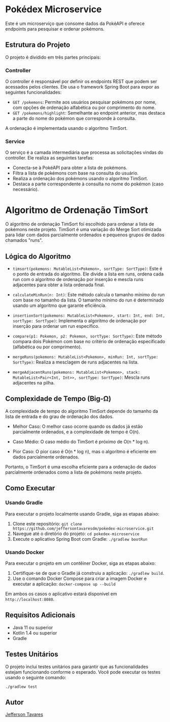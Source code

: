 # Pokédex Microservice

Este é um microserviço que consome dados da PokéAPI e oferece endpoints para pesquisar e ordenar pokémons.

## Estrutura do Projeto

O projeto é dividido em três partes principais:

### Controller

O controller é responsável por definir os endpoints REST que podem ser acessados pelos clientes. Ele usa o framework Spring Boot para expor as seguintes funcionalidades:

- `GET /pokemons`: Permite aos usuários pesquisar pokémons por nome, com opções de ordenação alfabética ou por comprimento do nome.
- `GET /pokemons/highlight`: Semelhante ao endpoint anterior, mas destaca a parte do nome do pokémon que corresponde à consulta.

A ordenação é implementada usando o algoritmo TimSort.

### Service

O serviço é a camada intermediária que processa as solicitações vindas do controller. Ele realiza as seguintes tarefas:

- Conecta-se à PokéAPI para obter a lista de pokémons.
- Filtra a lista de pokémons com base na consulta do usuário.
- Realiza a ordenação dos pokémons usando o algoritmo TimSort.
- Destaca a parte correspondente à consulta no nome do pokémon (caso necessário).

# Algoritmo de Ordenação TimSort

O algoritmo de ordenação TimSort foi escolhido para ordenar a lista de pokémons neste projeto. TimSort é uma variação do Merge Sort otimizada para lidar com dados parcialmente ordenados e pequenos grupos de dados chamados "runs".

## Lógica do Algoritmo

- `timsort(pokemons: MutableList<Pokemon>, sortType: SortType)`: Este é o ponto de entrada do algoritmo. Ele divide a lista em runs, ordena cada run com o algoritmo de ordenação por inserção e mescla runs adjacentes para obter a lista ordenada final.

- `calculateMinRun(n: Int)`: Este método calcula o tamanho mínimo do run com base no tamanho da lista. O tamanho mínimo do run é determinado usando um algoritmo que garante eficiência.

- `insertionSort(pokemons: MutableList<Pokemon>, start: Int, end: Int, sortType: SortType)`: Implementa o algoritmo de ordenação por inserção para ordenar um run específico.

- `compare(p1: Pokemon, p2: Pokemon, sortType: SortType)`: Este método compara dois Pokémon com base no critério de ordenação especificado (alfabética ou por comprimento).

- `mergeRuns(pokemons: MutableList<Pokemon>, minRun: Int, sortType: SortType)`: Realiza a mesclagem de runs adjacentes na lista.

- `mergeAdjacentRuns(pokemons: MutableList<Pokemon>, stack: MutableList<Pair<Int, Int>>, sortType: SortType)`: Mescla runs adjacentes na pilha.

## Complexidade de Tempo (Big-Ω)

A complexidade de tempo do algoritmo TimSort depende do tamanho da lista de entrada e do grau de ordenação dos dados.

- Melhor Caso: O melhor caso ocorre quando os dados já estão parcialmente ordenados, e a complexidade de tempo é O(n).

- Caso Médio: O caso médio do TimSort é próximo de O(n * log n).

- Pior Caso: O pior caso é O(n * log n), mas o algoritmo é eficiente em dados parcialmente ordenados.

Portanto, o TimSort é uma escolha eficiente para a ordenação de dados parcialmente ordenados como a lista de pokémons neste projeto.

## Como Executar

### Usando Gradle

Para executar o projeto localmente usando Gradle, siga as etapas abaixo:

1. Clone este repositório: `git clone https://github.com/jeffersontavaresdm/pokedex-microservice.git`
2. Navegue até o diretório do projeto: `cd pokedex-microservice`
3. Execute o aplicativo Spring Boot com Gradle: `./gradlew bootRun`

### Usando Docker

Para executar o projeto em um contêiner Docker, siga as etapas abaixo:

1. Certifique-se de que o Gradle já construiu a aplicação: `./gradlew build`.
2. Use o comando Docker Compose para criar a imagem Docker e executar a aplicação: `docker-compose up --build`

Em ambos os casos o aplicativo estará disponível em `http://localhost:8080`.

## Requisitos Adicionais

- Java 11 ou superior
- Kotlin 1.4 ou superior
- Gradle

## Testes Unitários

O projeto inclui testes unitários para garantir que as funcionalidades estejam funcionando conforme o esperado. Você pode executar os testes usando o seguinte comando:

`./gradlew test`

## Autor
[Jefferson Tavares](https://github.com/jeffersontavaresdm)